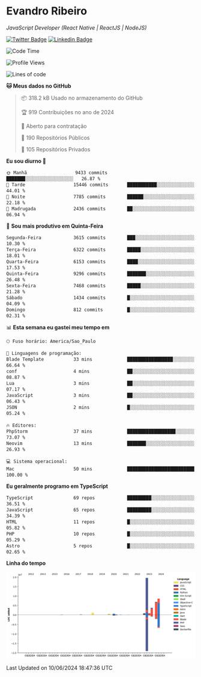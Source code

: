 # Evandro **Ribeiro**

*JavaScript Developer (React Native | ReactJS | NodeJS)*

[![Twitter Badge](https://img.shields.io/badge/-@ribeiroevandro-201B2D?style=flat-square&labelColor=201B2D&logo=twitter&logoColor=white&link=https://twitter.com/ribeiroevandro)](https://twitter.com/ribeiroevandro) 
[![Linkedin Badge](https://img.shields.io/badge/-Evandro%20Ribeiro-201B2D?style=flat-square&logo=Linkedin&logoColor=white&link=https://www.linkedin.com/in/ribeiroevandro)](https://www.linkedin.com/in/ribeiroevandro) 


<!--START_SECTION:waka-->
![Code Time](http://img.shields.io/badge/Code%20Time-3%2C940%20hrs%2047%20mins-blue)

![Profile Views](http://img.shields.io/badge/Visualizac%C3%B5es%20do%20perfil-10-blue)

![Lines of code](https://img.shields.io/badge/Desde%20o%20Hello%20World%20eu%20escrevi-43.7%20million%20linhas%20de%20c%C3%B3digo-blue)

**🐱 Meus dados no GitHub** 

> 📦 318.2 kB Usado no armazenamento do GitHub 
 > 
> 🏆 919 Contribuições no ano de 2024
 > 
> 💼 Aberto para contratação
 > 
> 📜 190 Repositórios Públicos 
 > 
> 🔑 105 Repositórios Privados 
 > 
**Eu sou diurno 🐤** 

```text
🌞 Manhã                  9433 commits        ███████░░░░░░░░░░░░░░░░░░   26.87 % 
🌆 Tarde                  15446 commits       ███████████░░░░░░░░░░░░░░   44.01 % 
🌃 Noite                  7785 commits        ██████░░░░░░░░░░░░░░░░░░░   22.18 % 
🌙 Madrugada              2436 commits        ██░░░░░░░░░░░░░░░░░░░░░░░   06.94 % 
```
📅 **Sou mais produtivo em Quinta-Feira** 

```text
Segunda-Feira            3615 commits        ███░░░░░░░░░░░░░░░░░░░░░░   10.30 % 
Terça-Feira              6322 commits        █████░░░░░░░░░░░░░░░░░░░░   18.01 % 
Quarta-Feira             6153 commits        ████░░░░░░░░░░░░░░░░░░░░░   17.53 % 
Quinta-Feira             9296 commits        ███████░░░░░░░░░░░░░░░░░░   26.48 % 
Sexta-Feira              7468 commits        █████░░░░░░░░░░░░░░░░░░░░   21.28 % 
Sábado                   1434 commits        █░░░░░░░░░░░░░░░░░░░░░░░░   04.09 % 
Domingo                  812 commits         █░░░░░░░░░░░░░░░░░░░░░░░░   02.31 % 
```


📊 **Esta semana eu gastei meu tempo em** 

```text
🕑︎ Fuso horário: America/Sao_Paulo

💬 Linguagens de programação: 
Blade Template           33 mins             █████████████████░░░░░░░░   66.64 % 
conf                     4 mins              ██░░░░░░░░░░░░░░░░░░░░░░░   08.87 % 
Lua                      3 mins              ██░░░░░░░░░░░░░░░░░░░░░░░   07.17 % 
JavaScript               3 mins              ██░░░░░░░░░░░░░░░░░░░░░░░   06.43 % 
JSON                     2 mins              █░░░░░░░░░░░░░░░░░░░░░░░░   05.24 % 

🔥 Editores: 
PhpStorm                 37 mins             ██████████████████░░░░░░░   73.07 % 
Neovim                   13 mins             ███████░░░░░░░░░░░░░░░░░░   26.93 % 

💻 Sistema operacional: 
Mac                      50 mins             █████████████████████████   100.00 % 
```

**Eu geralmente programo em TypeScript** 

```text
TypeScript               69 repos            █████████░░░░░░░░░░░░░░░░   36.51 % 
JavaScript               65 repos            █████████░░░░░░░░░░░░░░░░   34.39 % 
HTML                     11 repos            █░░░░░░░░░░░░░░░░░░░░░░░░   05.82 % 
PHP                      10 repos            █░░░░░░░░░░░░░░░░░░░░░░░░   05.29 % 
Astro                    5 repos             █░░░░░░░░░░░░░░░░░░░░░░░░   02.65 % 
```



**Linha do tempo**

![Lines of Code chart](https://raw.githubusercontent.com/ribeiroevandro/ribeiroevandro/main/assets/bar_graph.png)


 Last Updated on 10/06/2024 18:47:36 UTC
<!--END_SECTION:waka-->
